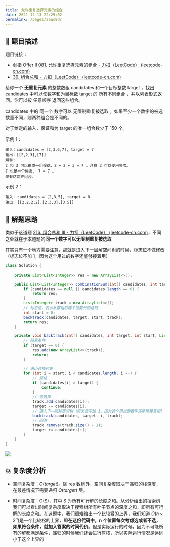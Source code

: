 ```yaml
---
title: 允许重复选择元素的组合
date: 2021-12-13 22:29:02
permalink: /pages/2aac8d/
---
```


## 📃 题目描述

题目链接：

- [剑指 Offer II 081. 允许重复选择元素的组合 - 力扣（LeetCode） (leetcode-cn.com)](https://leetcode-cn.com/problems/Ygoe9J/)
- [39. 组合总和 - 力扣（LeetCode） (leetcode-cn.com)](https://leetcode-cn.com/problems/combination-sum/)

给你一个 **无重复元素** 的整数数组 candidates 和一个目标整数 target ，找出 candidates 中可以使数字和为目标数 target 的 所有不同组合 ，并以列表形式返回。你可以按 任意顺序 返回这些组合。

candidates 中的 同一个 数字可以 无限制重复被选取 。如果至少一个数字的被选数量不同，则两种组合是不同的。 

对于给定的输入，保证和为 target 的唯一组合数少于 150 个。

示例 1：

```
输入：candidates = [2,3,6,7], target = 7
输出：[[2,2,3],[7]]
解释：
2 和 3 可以形成一组候选，2 + 2 + 3 = 7 。注意 2 可以使用多次。
7 也是一个候选， 7 = 7 。
仅有这两种组合。
```

示例 2：

```
输入: candidates = [2,3,5], target = 8
输出: [[2,2,2,2],[2,3,3],[3,5]]
```

## 🔔 解题思路

类似于这道题 [216. 组合总和 III - 力扣（LeetCode） (leetcode-cn.com)](https://leetcode-cn.com/problems/combination-sum-iii/)，不同之处就在于本道题的**同一个数字可以无限制重复被选取**

其实只有一个地方需要注意，那就是进入下一层解空间树的时候，标志位不做修改（标志位不加 1，因为这个用过的数字还能够接着用）


```java
class Solution {
    
    private List<List<Integer>> res = new ArrayList<>();

    public List<List<Integer>> combinationSum(int[] candidates, int target) {
        if (candidates == null || candidates.length == 0) {
            return res;
        }
        List<Integer> track = new ArrayList<>();
        // 标志位，表示从数组的哪个位置开始选取
        int start = 0;
        backtrack(candidates, target, start, track);
        return res;
    }

    private void backtrack(int[] candidates, int target, int start, List<Integer> track) {
        // 结束条件
        if (target == 0) {
            res.add(new ArrayList<>(track));
            return;
        }

        // 遍历选择列表
        for (int i = start; i < candidates.length; i ++) {
            // 剪枝
            if (candidates[i] > target) {
                continue;
            }
            // 做选择
            track.add(candidates[i]);
            target -= candidates[i];
            // 进入下一层解空间树（标志位不加 1，因为这个用过的数字还能够接着用）
            backtrack(candidates, target, i, track);
            // 回溯
            track.remove(track.size() - 1);
            target += candidates[i];
        }
    }
}
```

![](https://cs-wiki.oss-cn-shanghai.aliyuncs.com/img/20211213224827.png)

## 💥 复杂度分析

- 空间复杂度：*O*(*target*)。除 res 数组外，空间复杂度取决于递归的栈深度，在最差情况下需要递归 *O*(*target*) 层。

- 时间复杂度：O(S)，其中 S 为所有可行解的长度之和。从分析给出的搜索树我们可以看出时间复杂度取决于搜索树所有叶子节点的深度之和，即所有可行解的长度之和。在这题中，我们很难给出一个比较紧的上界，我们知道 $O(n \times 2^n)$​​ 是一个比较松的上界，即**在这份代码中，n 个位置每次考虑选或者不选，如果符合条件，就加入答案的时间代价**。但是实际运行的时候，因为不可能所有的解都满足条件，递归的时候我们还会进行剪枝，所以实际运行情况是远远小于这个上界的

  

